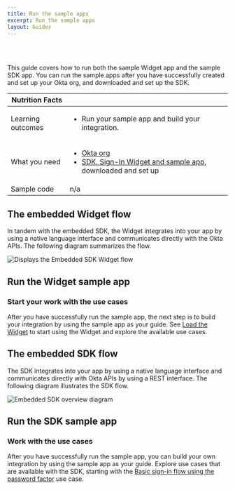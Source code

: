 ```yaml
---
title: Run the sample apps
excerpt: Run the sample apps
layout: Guides
---
```


<ApiLifecycle access="ie" /><br>
<ApiLifecycle access="Limited GA" /><br>

This guide covers how to run both the sample Widget app and the sample SDK app. You can run the sample apps after you have successfully created and set up your Okta org, and downloaded and set up the SDK.

 Nutrition Facts                                                                          |                                                                                      |
| --------------------------------------------------------------------------------  | -------------------------------------------------------------------------               |
| Learning outcomes                     |<ul><li>Run your sample app and build your integration.</li></ul>                                                      |
| What you need | <ul><li>[Okta org](https://developer.okta.com/signup/oie.html)</li><li>[SDK, Sign-In Widget and sample app](/docs/guides/oie-embedded-common-download-setup-app), downloaded and set up</li></ul>                                                     |
| Sample code                                                        | n/a                                                      |

## The embedded Widget flow

In tandem with the embedded SDK, the Widget integrates into your app by using a native language interface and communicates directly with the Okta APIs. The following diagram summarizes the flow.

<div class="common-image-format">

![Displays the Embedded SDK Widget flow](/img/oie-embedded-sdk/embedded-widget-overview.png)

</div>

## Run the Widget sample app

<StackSelector class="cleaner-selector"/>

<StackSelector snippet="runwidgetapp" noSelector />

### Start your work with the use cases

After you have successfully run the sample app, the next step is to build your integration by using the sample app as your guide. See [Load the Widget](/docs/guides/oie-embedded-widget-use-case-load/) to start using the Widget and explore the available use cases.

## The embedded SDK flow

The SDK integrates into your app by using a native language interface and communicates directly with Okta APIs by using a REST interface. The following diagram illustrates the SDK flow.

<div class="common-image-format">

![Embedded SDK overview diagram](/img/oie-embedded-sdk/embedded-sdk-overview.png)

</div>

## Run the SDK sample app

<StackSelector class="cleaner-selector"/>

<StackSelector snippet="runsdkapp" noSelector />

### Work with the use cases

After you have successfully run the sample app, you can build your own integration by using the sample app as your guide. Explore use cases that are available with the SDK, starting with the [Basic sign-in flow using the password factor](/docs/guides/oie-embedded-sdk-use-case-basic-sign-in/) use case.
